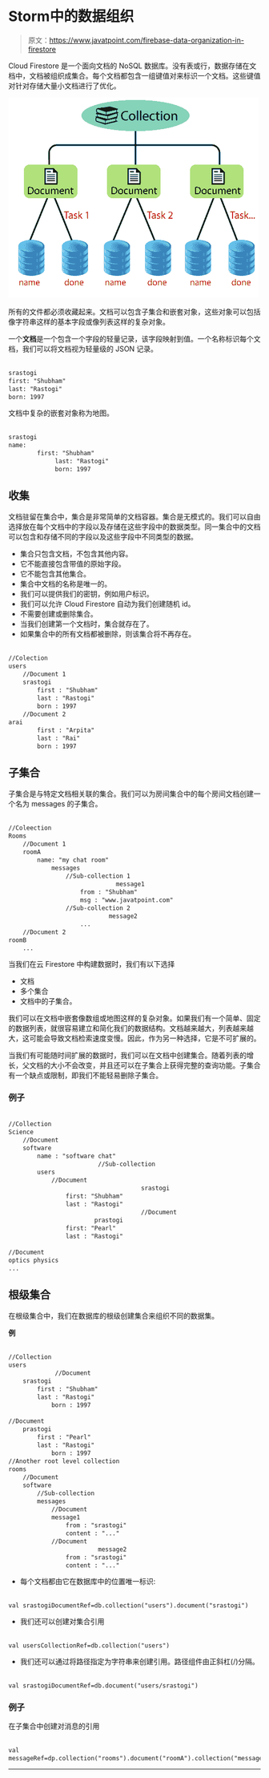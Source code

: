 # Storm中的数据组织

> 原文：<https://www.javatpoint.com/firebase-data-organization-in-firestore>

Cloud Firestore 是一个面向文档的 NoSQL 数据库。没有表或行，数据存储在文档中，文档被组织成集合。每个文档都包含一组键值对来标识一个文档。这些键值对针对存储大量小文档进行了优化。

![Data Organization in Firestore](img/230d2f18e6b6e4bd344ca43ceb88fe61.png)

所有的文件都必须收藏起来。文档可以包含子集合和嵌套对象，这些对象可以包括像字符串这样的基本字段或像列表这样的复杂对象。

一个**文档**是一个包含一个字段的轻量记录，该字段映射到值。一个名称标识每个文档，我们可以将文档视为轻量级的 JSON 记录。

```

srastogi
first: "Shubham"
last: "Rastogi"
born: 1997 

```

文档中复杂的嵌套对象称为地图。

```

srastogi
name: 
		first: "Shubham"
             last: "Rastogi"
             born: 1997

```

## 收集

文档驻留在集合中，集合是非常简单的文档容器。集合是无模式的。我们可以自由选择放在每个文档中的字段以及存储在这些字段中的数据类型。同一集合中的文档可以包含和存储不同的字段以及这些字段中不同类型的数据。

*   集合只包含文档，不包含其他内容。
*   它不能直接包含带值的原始字段。
*   它不能包含其他集合。
*   集合中文档的名称是唯一的。
*   我们可以提供我们的密钥，例如用户标识。
*   我们可以允许 Cloud Firestore 自动为我们创建随机 id。
*   不需要创建或删除集合。
*   当我们创建第一个文档时，集合就存在了。
*   如果集合中的所有文档都被删除，则该集合将不再存在。

```

//Colection
users
	//Document 1
	srastogi
		first : "Shubham"
		last : "Rastogi"
		born : 1997
	//Document 2
arai
		first : "Arpita"
		last : "Rai"
		born : 1997

```

## 子集合

子集合是与特定文档相关联的集合。我们可以为房间集合中的每个房间文档创建一个名为 messages 的子集合。

```

//Coleection
Rooms
	//Document 1
	roomA
		name: "my chat room"
			messages
				//Sub-collection 1
                       		  message1
					from : "Shubham"
					msg : "www.javatpoint.com"
				//Sub-collection 2
                         	message2
					...
	//Document 2
roomB
	...

```

当我们在云 Firestore 中构建数据时，我们有以下选择

*   文档
*   多个集合
*   文档中的子集合。

我们可以在文档中嵌套像数组或地图这样的复杂对象。如果我们有一个简单、固定的数据列表，就很容易建立和简化我们的数据结构。文档越来越大，列表越来越大，这可能会导致文档检索速度变慢。因此，作为另一种选择，它是不可扩展的。

当我们有可能随时间扩展的数据时，我们可以在文档中创建集合。随着列表的增长，父文档的大小不会改变，并且还可以在子集合上获得完整的查询功能。子集合有一个缺点或限制，即我们不能轻易删除子集合。

### 例子

```

//Collection
Science
	//Document
	software
		name : "software chat"
                         //Sub-collection
		users
			//Document 
                                     srastogi
				first: "Shubham"
				last : "Rastogi"
                                     //Document 
                        prastogi
				first: "Pearl"
				last : "Rastogi"

//Document
optics physics
...

```

## 根级集合

在根级集合中，我们在数据库的根级创建集合来组织不同的数据集。

**例**

```

//Collection
users
             //Document 
	srastogi
		first : "Shubham"
		last : "Rastogi"
            born : 1997

//Document
	prastogi
		first : "Pearl"
		last : "Rastogi"
            born : 1997
//Another root level collection 
rooms
	//Document
	software
		//Sub-collection
		messages
			//Document
			message1
				from : "srastogi"
				content : "..."
			//Document
                         message2
				from : "srastogi"
				content : "..."

```

*   每个文档都由它在数据库中的位置唯一标识:

```

val srastogiDocumentRef=db.collection("users").document("srastogi")

```

*   我们还可以创建对集合引用

```

val usersCollectionRef=db.collection("users")

```

*   我们还可以通过将路径指定为字符串来创建引用。路径组件由正斜杠(/)分隔。

```

val srastogiDocumentRef=db.document("users/srastogi") 

```

### 例子

在子集合中创建对消息的引用

```

val messageRef=dp.collection("rooms").document("roomA").collection("messages").document("message1")

```

* * *